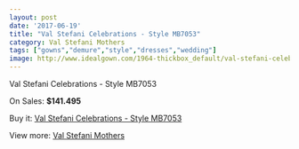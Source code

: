 ```yaml
---
layout: post
date: '2017-06-19'
title: "Val Stefani Celebrations - Style MB7053"
category: Val Stefani Mothers
tags: ["gowns","demure","style","dresses","wedding"]
image: http://www.idealgown.com/1964-thickbox_default/val-stefani-celebrations-style-mb7053.jpg
---
```

Val Stefani Celebrations - Style MB7053

On Sales: **$141.495**
<a href="https://www.idealgown.com/en/val-stefani-mothers/942-val-stefani-celebrations-style-mb7053.html"><amp-img layout="responsive" width="600" height="600" src="//www.idealgown.com/1964-thickbox_default/val-stefani-celebrations-style-mb7053.jpg" alt="Val Stefani Celebrations - Style MB7053 0" /></a>
<a href="https://www.idealgown.com/en/val-stefani-mothers/942-val-stefani-celebrations-style-mb7053.html"><amp-img layout="responsive" width="600" height="600" src="//www.idealgown.com/1965-thickbox_default/val-stefani-celebrations-style-mb7053.jpg" alt="Val Stefani Celebrations - Style MB7053 1" /></a>

Buy it: [Val Stefani Celebrations - Style MB7053](https://www.idealgown.com/en/val-stefani-mothers/942-val-stefani-celebrations-style-mb7053.html "Val Stefani Celebrations - Style MB7053")

View more: [Val Stefani Mothers](https://www.idealgown.com/en/12-val-stefani-mothers "Val Stefani Mothers")